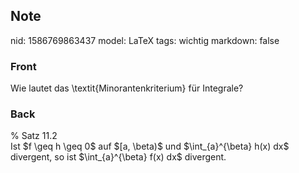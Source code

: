 ## Note
nid: 1586769863437
model: LaTeX
tags: wichtig
markdown: false

### Front
Wie lautet das \textit{Minorantenkriterium} für Integrale?

### Back
<div>% Satz 11.2</div><div>
</div>Ist $f \geq h \geq 0$ auf $[a, \beta)$ und $\int_{a}^{\beta} h(x) dx$ divergent, so ist
$\int_{a}^{\beta} f(x) dx$ divergent.
